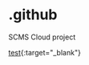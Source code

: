 # .github
SCMS Cloud project

[test](https://master.dh1qexdubu175.amplifyapp.com){:target="_blank"}
